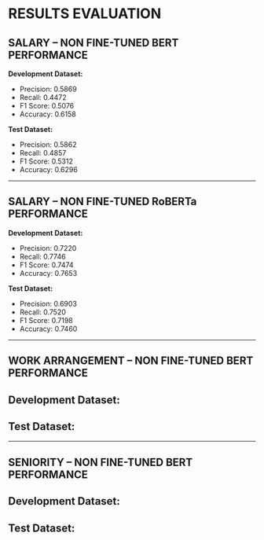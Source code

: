 # **RESULTS EVALUATION**

## **SALARY – NON FINE-TUNED BERT PERFORMANCE**

**Development Dataset:**
- Precision: 0.5869
- Recall: 0.4472
- F1 Score: 0.5076
- Accuracy: 0.6158

**Test Dataset:**
- Precision: 0.5862
- Recall: 0.4857
- F1 Score: 0.5312
- Accuracy: 0.6296

---

## **SALARY – NON FINE-TUNED RoBERTa PERFORMANCE**

**Development Dataset:**
- Precision: 0.7220
- Recall: 0.7746
- F1 Score: 0.7474
- Accuracy: 0.7653

**Test Dataset:**
- Precision: 0.6903
- Recall: 0.7520
- F1 Score: 0.7198
- Accuracy: 0.7460

---

## **WORK ARRANGEMENT – NON FINE-TUNED BERT PERFORMANCE**

**Development Dataset:**
- 

**Test Dataset:**
- 

---

## **SENIORITY – NON FINE-TUNED BERT PERFORMANCE**

**Development Dataset:**
- 

**Test Dataset:**
- 
